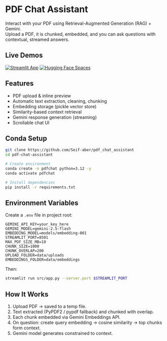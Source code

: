 # PDF Chat Assistant

Interact with your PDF using Retrieval-Augmented Generation (RAG) + Gemini.  
Upload a PDF, it is chunked, embedded, and you can ask questions with contextual, streamed answers.

## Live Demos

[![Streamlit App](https://static.streamlit.io/badges/streamlit_badge_black_white.svg)](https://pdfchatassistant-seif-aber.streamlit.app/)
[![Hugging Face Spaces](https://img.shields.io/badge/%F0%9F%A4%97%20Hugging%20Face-Spaces-blue)](https://huggingface.co/spaces/Seyfelislem/pdf_chat_assistant)

## Features
- PDF upload & inline preview
- Automatic text extraction, cleaning, chunking
- Embedding storage (pickle vector store)
- Similarity-based context retrieval
- Gemini response generation (streaming)
- Scrollable chat UI


## Conda Setup

```bash
git clone https://github.com/Seif-aber/pdf_chat_assistant
cd pdf-chat-assistant

# Create environment
conda create -n pdfchat python=3.12 -y
conda activate pdfchat

# Install dependencies
pip install -r requirements.txt
```

## Environment Variables

Create a `.env` file in project root:

```
GEMINI_API_KEY=your_key_here
GEMINI_MODEL=gemini-2.5-flash
EMBEDDING_MODEL=models/embedding-001
STREAMLIT_PORT=8501
MAX_PDF_SIZE_MB=10
CHUNK_SIZE=1000
CHUNK_OVERLAP=200
UPLOAD_FOLDER=data/uploads
EMBEDDINGS_FOLDER=data/embeddings
```

Then:

```bash
streamlit run src/app.py --server.port $STREAMLIT_PORT
```

## How It Works
1. Upload PDF → saved to a temp file.
2. Text extracted (PyPDF2 / pypdf fallback) and chunked with overlap.
3. Each chunk embedded via Gemini Embeddings API.
4. On question: create query embedding → cosine similarity → top chunks form context.
5. Gemini model generates constrained to context.
